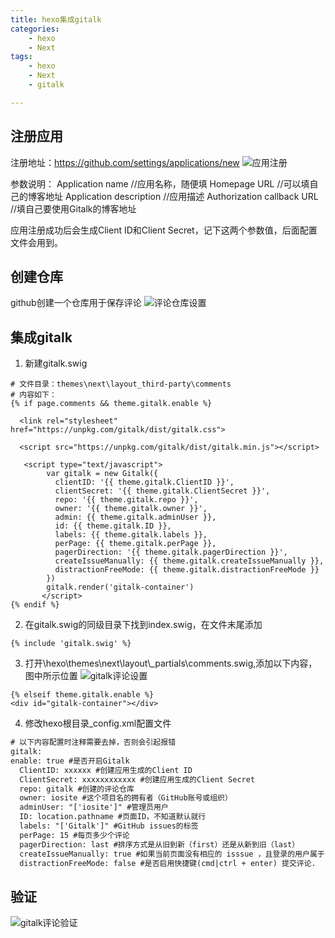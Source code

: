 ```yaml
---
title: hexo集成gitalk
categories:
	- hexo
	- Next
tags: 
	- hexo
	- Next
	- gitalk

---
```


## <span id="inline-blue">注册应用<span>

注册地址：https://github.com/settings/applications/new
![应用注册](/images/hexo/gitalk/hexo_gitalk_2021_01-19_001.png)

参数说明：
Application name //应用名称，随便填
Homepage URL //可以填自己的博客地址
Application description //应用描述
Authorization callback URL //填自己要使用Gitalk的博客地址

应用注册成功后会生成Client ID和Client Secret，记下这两个参数值，后面配置文件会用到。
## <span id="inline-blue">创建仓库<span>
github创建一个仓库用于保存评论
![评论仓库设置](/images/hexo/gitalk/hexo_gitalk_2021_01-19_002.png)

## <span id="inline-blue"> 集成gitalk<span>
1. 新建gitalk.swig

```nodejs
# 文件目录：themes\next\layout_third-party\comments
# 内容如下：
{% if page.comments && theme.gitalk.enable %}

  <link rel="stylesheet" href="https://unpkg.com/gitalk/dist/gitalk.css">

  <script src="https://unpkg.com/gitalk/dist/gitalk.min.js"></script>

   <script type="text/javascript">
        var gitalk = new Gitalk({
          clientID: '{{ theme.gitalk.ClientID }}',
          clientSecret: '{{ theme.gitalk.ClientSecret }}',
          repo: '{{ theme.gitalk.repo }}',
          owner: '{{ theme.gitalk.owner }}',
          admin: {{ theme.gitalk.adminUser }},
          id: {{ theme.gitalk.ID }},
          labels: {{ theme.gitalk.labels }},
          perPage: {{ theme.gitalk.perPage }},
          pagerDirection: '{{ theme.gitalk.pagerDirection }}',
          createIssueManually: {{ theme.gitalk.createIssueManually }},
          distractionFreeMode: {{ theme.gitalk.distractionFreeMode }}
        })
        gitalk.render('gitalk-container')           
       </script>
{% endif %}
```
2. 在gitalk.swig的同级目录下找到index.swig，在文件末尾添加
```nodejs
{% include 'gitalk.swig' %}
```
3. 打开\hexo\themes\next\layout\\_partials\comments.swig,添加以下内容，图中所示位置
![gitalk评论设置](/images/hexo/gitalk/hexo_gitalk_2021_01-19_003.png)

```nodejs
{% elseif theme.gitalk.enable %}
<div id="gitalk-container"></div>
```

4. 修改hexo根目录_config.xml配置文件
```xml
# 以下内容配置时注释需要去掉，否则会引起报错
gitalk:
enable: true #是否开启Gitalk
  ClientID: xxxxxx #创建应用生成的Client ID 
  ClientSecret: xxxxxxxxxxxx #创建应用生成的Client Secret
  repo: gitalk #创建的评论仓库
  owner: iosite #这个项目名的拥有者（GitHub账号或组织）
  adminUser: "['iosite']" #管理员用户
  ID: location.pathname #页面ID，不知道默认就行
  labels: "['Gitalk']" #GitHub issues的标签
  perPage: 15 #每页多少个评论
  pagerDirection: last #排序方式是从旧到新（first）还是从新到旧（last）
  createIssueManually: true #如果当前页面没有相应的 isssue ，且登录的用户属于 admin，则会自动创建 issue。如果设置为 true，则显示一个初始化页面，创建 issue 需要点击 init 按钮。
  distractionFreeMode: false #是否启用快捷键(cmd|ctrl + enter) 提交评论.
```
## <span id="inline-blue">验证<span>
![gitalk评论验证](/images/hexo/gitalk/hexo_gitalk_2021_01-19_004.png)





